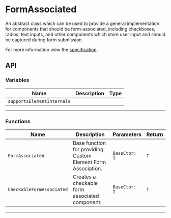 # FormAssociated

An abstract class which can be used to provide a general implementation for components that should be form-associated, including checkboxes, radios, text inputs, and other components which store user input and should be captured during form submission.

For more information view the [specification](https://github.com/microsoft/fast/blob/master/packages/web-components/fast-foundation/src/form-associated/form-associated-custom-element.spec.md).

## API



### Variables

| Name                       | Description | Type |
| -------------------------- | ----------- | ---- |
| `supportsElementInternals` |             |      |

<hr/>

### Functions

| Name                      | Description                                                  | Parameters    | Return |
| ------------------------- | ------------------------------------------------------------ | ------------- | ------ |
| `FormAssociated`          | Base function for providing Custom Element Form Association. | `BaseCtor: T` | `T`    |
| `CheckableFormAssociated` | Creates a checkable form associated component.               | `BaseCtor: T` | `T`    |

<hr/>


